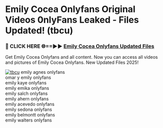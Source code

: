 # Emily Cocea Onlyfans Original Videos 0nlyFans Leaked - Files Updated! (tbcu)

<h3>🔴 CLICK HERE 🌐==►► <a href="https://tinyurl.com/2wckxsce" rel="nofollow">Emily Cocea Onlyfans Updated Files</a></h3>

Get Emily Cocea Onlyfans and all content. Now you can access all videos and pictures of Emily Cocea Onlyfans. New Updated Files 2025!

[![tbcu](https://i.imgur.com/AFduVYN.gif)](https://tinyurl.com/2wckxsce)
emily agnes onlyfans<br>
omar y emily onlyfans<br>
emily kaye onlyfans<br>
emily emika onlyfans<br>
emily salch onlyfans<br>
emily ahern onlyfans<br>
emily acevedo onlyfans<br>
emily sedona onlyfans<br>
emily belmontt onlyfans<br>
emily walters onlyfans